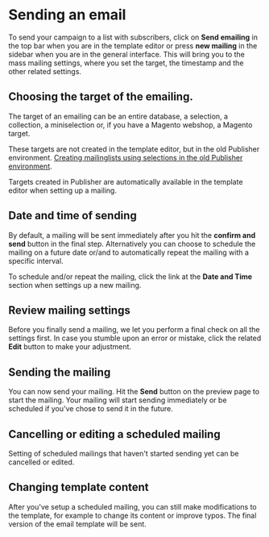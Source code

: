 # Sending an email

To send your campaign to a list with subscribers, click on **Send emailing** in 
the top bar when you are in the template editor or press **new mailing** in the 
sidebar when you are in the general interface. This will bring you to the mass 
mailing settings, where you set the target, the timestamp and the other related settings. 

## Choosing the target of the emailing. 

The target of an emailing can be an entire database, a selection, a collection,
a miniselection or, if you have a Magento webshop, a Magento target.

These targets are not created in the template editor, but in the old Publisher 
environment. [Creating mailinglists using selections in the old Publisher environment](https://www.copernica.com/en/blog/selections-and-miniselections).

Targets created in Publisher are automatically available in the template editor 
when setting up a mailing.

## Date and time of sending

By default, a mailing will be sent immediately after you hit the **confirm and 
send** button in the final step. Alternatively you can choose to schedule 
the mailing on a future date or/and to automatically repeat the mailing with 
a specific interval.

To schedule and/or repeat the mailing, click the link at the **Date and Time** 
section when settings up a new mailing. 

## Review mailing settings

Before you finally send a mailing, we let you perform a final check on all 
the settings first. In case you stumble upon an error or mistake, click 
the related **Edit** button to make your adjustment.

## Sending the mailing

You can now send your mailing. Hit the **Send** button on the preview 
page to start the mailing. Your mailing will start sending immediately or be 
scheduled if you've chose to send it in the future.  

## Cancelling or editing a scheduled mailing

Setting of scheduled mailings that haven't started sending yet can be cancelled 
or edited. 

## Changing template content 

After you've setup a scheduled mailing, you can still make modifications to 
the template, for example to change its content or improve typos. The final 
version of the email template will be sent. 
